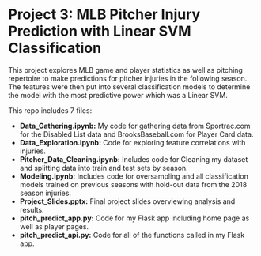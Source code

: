 # Project 3: MLB Pitcher Injury Prediction with Linear SVM Classification

This project explores MLB game and player statistics as well as pitching repertoire to make predictions for pitcher injuries in the following season. The features were then put into several classification models to determine the model with the most predictive power which was a Linear SVM.

This repo includes 7 files:

- **Data_Gathering.ipynb:** My code for gathering data from Sportrac.com for the Disabled List data and BrooksBaseball.com for Player Card data.
- **Data_Exploration.ipynb:** Code for exploring feature correlations with injuries.
- **Pitcher_Data_Cleaning.ipynb:** Includes code for Cleaning my dataset and splitting data into train and test sets by season.
- **Modeling.ipynb:** Includes code for oversampling and all classification models trained on previous seasons with hold-out data from the 2018 season injuries.
- **Project_Slides.pptx:** Final project slides overviewing analysis and results.
- **pitch_predict_app.py:** Code for my Flask app including home page as well as player pages.
- **pitch_predict_api.py:** Code for all of the functions called in my Flask app.
